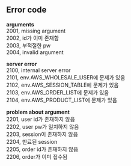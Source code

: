 ## Error code
**arguments**  
2001, missing argument  
2002, id가 이미 존재함  
2003, 부적절한 pw  
2004, invalid argument  

**server error**  
2100, internal server error  
2101, env.AWS_WHOLESALE_USER에 문제가 있음  
2102, env.AWS_SESSION_TABLE에 문제가 있음  
2103, env.AWS_ORDER_LIST에 문제가 있음  
2104, env.AWS_PRODUCT_LIST에 문제가 있음  

**problem about argument**  
2201, user id가 존재하지 않음  
2202, user pw가 일치하지 않음  
2203, session이 존재하지 않음  
2204, 만료된 session  
2205, order id가 존재하지 않음  
2206, order가 이미 접수됨  